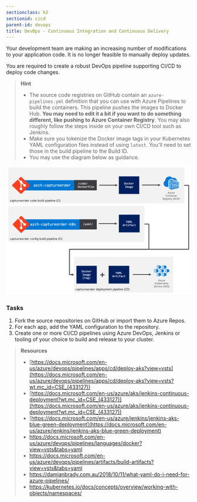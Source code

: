 ```yaml
---
sectionclass: h2
sectionid: cicd
parent-id: devops
title: DevOps - Continuous Integration and Continuous Delivery
---
```


Your development team are making an increasing number of modifications to your application code. It is no longer feasible to manually deploy updates.

You are required to create a robust DevOps pipeline supporting CI/CD to deploy code changes.

> **Hint**
> - The source code registries on GitHub contain an `azure-pipelines.yml` definition that you can use with Azure Pipelines to build the containers. This pipeline pushes the images to Docker Hub. **You may need to edit it a bit if you want to do something different, like pushing to Azure Container Registry**. You may also roughly follow the steps inside on your own CI/CD tool such as Jenkins.
> - Make sure you tokenize the Docker image tags in your Kubernetes YAML configuration files instead of using `latest`. You'll need to set those in the build pipeline to the Build ID.
> - You may use the diagram below as guidance.

![CI/CD example](media/cicd.png)

### Tasks

1. Fork the source repositories on GitHub or import them to Azure Repos.
1. For each app, add the YAML configuration to the repository.
1. Create one or more CI/CD pipelines using Azure DevOps, Jenkins or tooling of your choice to build and release to your cluster.

> **Resources**
> - [https://docs.microsoft.com/en-us/azure/devops/pipelines/apps/cd/deploy-aks?view=vsts](https://docs.microsoft.com/en-us/azure/devops/pipelines/apps/cd/deploy-aks?view=vsts?wt.mc_id=CSE_(433127))
> - [https://docs.microsoft.com/en-us/azure/aks/jenkins-continuous-deployment?wt.mc_id=CSE_(433127)](https://docs.microsoft.com/en-us/azure/aks/jenkins-continuous-deployment?wt.mc_id=CSE_(433127))
> - [https://docs.microsoft.com/en-us/azure/jenkins/jenkins-aks-blue-green-deployment](https://docs.microsoft.com/en-us/azure/jenkins/jenkins-aks-blue-green-deployment)
> - <https://docs.microsoft.com/en-us/azure/devops/pipelines/languages/docker?view=vsts&tabs=yaml>
> - <https://docs.microsoft.com/en-us/azure/devops/pipelines/artifacts/build-artifacts?view=vsts&tabs=yaml>
> - <https://damianbrady.com.au/2018/10/11/what-yaml-do-i-need-for-azure-pipelines/>
> - <https://kubernetes.io/docs/concepts/overview/working-with-objects/namespaces/>